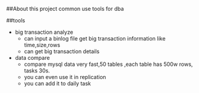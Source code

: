 ##About this project
common use tools for dba

##tools

* big transaction analyze
    *  can input a binlog file get big transaction information like time,size,rows
    *  can get big transaction details
* data compare
    * compare mysql data very fast,50 tables ,each table has 500w rows, tasks 30s.
    * you can even use it in replication
    * you can add it to daily task




